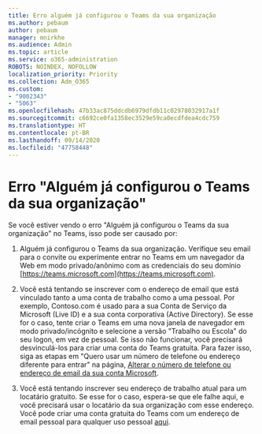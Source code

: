 ```yaml
---
title: Erro alguém já configurou o Teams da sua organização
ms.author: pebaum
author: pebaum
manager: mnirkhe
ms.audience: Admin
ms.topic: article
ms.service: o365-administration
ROBOTS: NOINDEX, NOFOLLOW
localization_priority: Priority
ms.collection: Adm_O365
ms.custom:
- "9002343"
- "5063"
ms.openlocfilehash: 47b33ac875ddcdb6979dfdb11c02978032917a1f
ms.sourcegitcommit: c6692ce0fa1358ec3529e59ca0ecdfdea4cdc759
ms.translationtype: HT
ms.contentlocale: pt-BR
ms.lasthandoff: 09/14/2020
ms.locfileid: "47758448"
---
```

# <a name="someone-has-already-set-up-teams-for-your-organization-error"></a>Erro "Alguém já configurou o Teams da sua organização"

Se você estiver vendo o erro "Alguém já configurou o Teams da sua organização" no Teams, isso pode ser causado por:

1. Alguém já configurou o Teams da sua organização. Verifique seu email para o convite ou experimente entrar no Teams em um navegador da Web em modo privado/anônimo com as credenciais do seu domínio [https://teams.microsoft.com](https://teams.microsoft.com).

2. Você está tentando se inscrever com o endereço de email que está vinculado tanto a uma conta de trabalho como a uma pessoal. Por exemplo, Contoso.com é usado para a sua Conta de Serviço da Microsoft (Live ID) e a sua conta corporativa (Active Directory). Se esse for o caso, tente criar o Teams em uma nova janela de navegador em modo privado/incógnito e selecione a versão "Trabalho ou Escola" do seu logon, em vez de pessoal. Se isso não funcionar, você precisará desvinculá-los para criar uma conta do Teams gratuita. Para fazer isso, siga as etapas em "Quero usar um número de telefone ou endereço diferente para entrar" na página, [Alterar o número de telefone ou endereço de email da sua conta Microsoft](https://support.microsoft.com/help/12407).

3. Você está tentando inscrever seu endereço de trabalho atual para um locatário gratuito. Se esse for o caso, espera-se que ele falhe aqui, e você precisará usar o locatário da sua organização com esse endereço. Você pode criar uma conta gratuita do Teams com um endereço de email pessoal para qualquer uso pessoal [aqui](https://products.office.com/microsoft-teams/group-chat-software).
